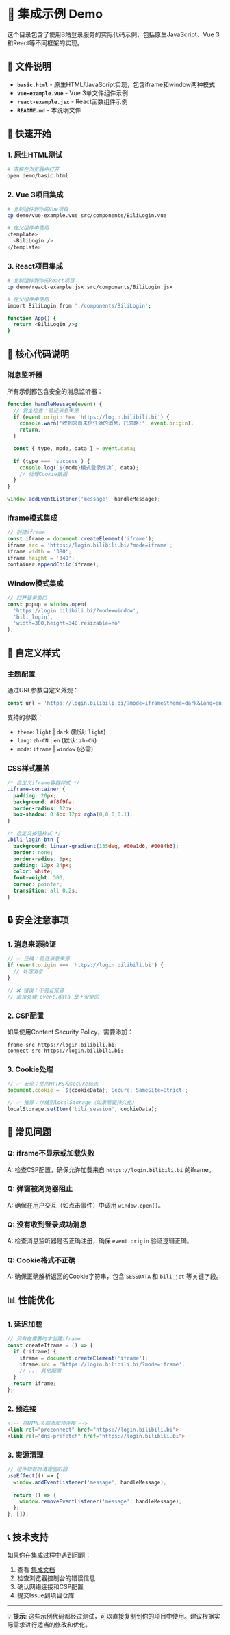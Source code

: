 # 🚀 集成示例 Demo

这个目录包含了使用B站登录服务的实际代码示例，包括原生JavaScript、Vue 3和React等不同框架的实现。

## 📁 文件说明

- **`basic.html`** - 原生HTML/JavaScript实现，包含iframe和window两种模式
- **`vue-example.vue`** - Vue 3单文件组件示例
- **`react-example.jsx`** - React函数组件示例
- **`README.md`** - 本说明文件

## 🎯 快速开始

### 1. 原生HTML测试
```bash
# 直接在浏览器中打开
open demo/basic.html
```

### 2. Vue 3项目集成
```bash
# 复制组件到你的Vue项目
cp demo/vue-example.vue src/components/BiliLogin.vue

# 在父组件中使用
<template>
  <BiliLogin />
</template>
```

### 3. React项目集成
```bash
# 复制组件到你的React项目
cp demo/react-example.jsx src/components/BiliLogin.jsx

# 在父组件中使用
import BiliLogin from './components/BiliLogin';

function App() {
  return <BiliLogin />;
}
```

## 🔧 核心代码说明

### 消息监听器
所有示例都包含安全的消息监听器：

```javascript
function handleMessage(event) {
  // 安全检查：验证消息来源
  if (event.origin !== 'https://login.bilibili.bi') {
    console.warn('收到来自未信任源的消息，已忽略:', event.origin);
    return;
  }

  const { type, mode, data } = event.data;
  
  if (type === 'success') {
    console.log(`${mode}模式登录成功`, data);
    // 处理Cookie数据
  }
}

window.addEventListener('message', handleMessage);
```

### iframe模式集成
```javascript
// 创建iframe
const iframe = document.createElement('iframe');
iframe.src = 'https://login.bilibili.bi/?mode=iframe';
iframe.width = '380';
iframe.height = '340';
container.appendChild(iframe);
```

### Window模式集成
```javascript
// 打开登录窗口
const popup = window.open(
  'https://login.bilibili.bi/?mode=window',
  'bili_login',
  'width=380,height=340,resizable=no'
);
```

## 🎨 自定义样式

### 主题配置
通过URL参数自定义外观：
```javascript
const url = 'https://login.bilibili.bi/?mode=iframe&theme=dark&lang=en';
```

支持的参数：
- `theme`: `light` | `dark` (默认: `light`)
- `lang`: `zh-CN` | `en` (默认: `zh-CN`)
- `mode`: `iframe` | `window` (必需)

### CSS样式覆盖
```css
/* 自定义iframe容器样式 */
.iframe-container {
  padding: 20px;
  background: #f8f9fa;
  border-radius: 12px;
  box-shadow: 0 4px 12px rgba(0,0,0,0.1);
}

/* 自定义按钮样式 */
.bili-login-btn {
  background: linear-gradient(135deg, #00a1d6, #0084b3);
  border: none;
  border-radius: 8px;
  padding: 12px 24px;
  color: white;
  font-weight: 500;
  cursor: pointer;
  transition: all 0.2s;
}
```

## 🔒 安全注意事项

### 1. 消息来源验证
```javascript
// ✅ 正确：验证消息来源
if (event.origin === 'https://login.bilibili.bi') {
  // 处理消息
}

// ❌ 错误：不验证来源
// 直接处理 event.data 是不安全的
```

### 2. CSP配置
如果使用Content Security Policy，需要添加：
```
frame-src https://login.bilibili.bi;
connect-src https://login.bilibili.bi;
```

### 3. Cookie处理
```javascript
// ✅ 安全：使用HTTPS和secure标志
document.cookie = `${cookieData}; Secure; SameSite=Strict`;

// ✅ 推荐：存储到localStorage（如果需要持久化）
localStorage.setItem('bili_session', cookieData);
```

## 🐛 常见问题

### Q: iframe不显示或加载失败
A: 检查CSP配置，确保允许加载来自 `https://login.bilibili.bi` 的iframe。

### Q: 弹窗被浏览器阻止
A: 确保在用户交互（如点击事件）中调用 `window.open()`。

### Q: 没有收到登录成功消息
A: 检查消息监听器是否正确注册，确保 `event.origin` 验证逻辑正确。

### Q: Cookie格式不正确
A: 确保正确解析返回的Cookie字符串，包含 `SESSDATA` 和 `bili_jct` 等关键字段。

## 📊 性能优化

### 1. 延迟加载
```javascript
// 只有在需要时才创建iframe
const createIframe = () => {
  if (!iframe) {
    iframe = document.createElement('iframe');
    iframe.src = 'https://login.bilibili.bi/?mode=iframe';
    // ... 其他配置
  }
  return iframe;
};
```

### 2. 预连接
```html
<!-- 在HTML头部添加预连接 -->
<link rel="preconnect" href="https://login.bilibili.bi">
<link rel="dns-prefetch" href="https://login.bilibili.bi">
```

### 3. 资源清理
```javascript
// 组件卸载时清理监听器
useEffect(() => {
  window.addEventListener('message', handleMessage);
  
  return () => {
    window.removeEventListener('message', handleMessage);
  };
}, []);
```

## 📞 技术支持

如果你在集成过程中遇到问题：

1. 查看 [集成文档](../docs/INTEGRATION.md)
2. 检查浏览器控制台的错误信息
3. 确认网络连接和CSP配置
4. 提交Issue到项目仓库

---

💡 **提示**: 这些示例代码都经过测试，可以直接复制到你的项目中使用。建议根据实际需求进行适当的修改和优化。 